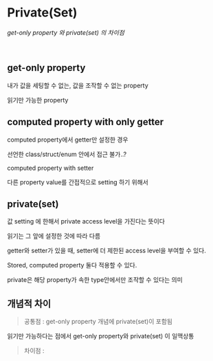 # Private(Set) 

*get-only property 와 private(set) 의 차이점*

&nbsp;

## get-only property

내가 값을 세팅할 수 없는, 값을 조작할 수 없는 property

읽기만 가능한 property



## computed property with only getter

computed property에서 getter만 설정한 경우

선언한 class/struct/enum 안에서 접근 불가..?



computed property with setter

다른 property value를 간접적으로 setting 하기 위해서

## private(set)

값 setting 에 한해서 private access level을 가진다는 뜻이다

읽기는 그 앞에 설정한 것에 따라 다름

getter와 setter가 있을 때, setter에 더 제한된 access level을 부여할 수 있다.

Stored, computed property 둘다 적용할 수 있다.

private은 해당 property가 속한 type안에서만 조작할 수 있다는 의미



## 개념적 차이

> 공통점 :  get-only property 개념에 private(set)이 포함됨

읽기만 가능하다는 점에서 get-only property와 private(set) 이 일맥상통

> 차이점 : 

